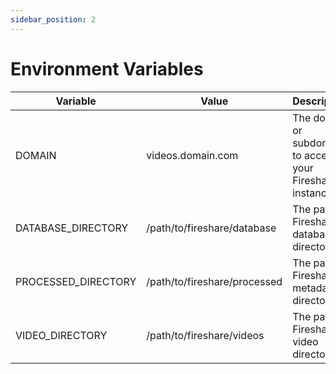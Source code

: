 ```yaml
---
sidebar_position: 2
---
```


# Environment Variables

| Variable            | Value                        | Description                                               |
| ------------------- | ---------------------------- | --------------------------------------------------------- |
| DOMAIN              | videos.domain.com            | The domain or subdomain to access your Fireshare instance |
| DATABASE_DIRECTORY  | /path/to/fireshare/database  | The path to Fireshare's database directory                |
| PROCESSED_DIRECTORY | /path/to/fireshare/processed | The path to Fireshare's metadata directory                |
| VIDEO_DIRECTORY     | /path/to/fireshare/videos    | The path to Fireshare's video directory                   |
